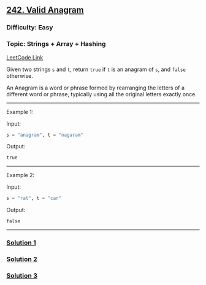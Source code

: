 ## [242. Valid Anagram](https://leetcode.com/problems/valid-anagram/)


### Difficulty: Easy
### Topic: Strings + Array + Hashing

[LeetCode Link](https://leetcode.com/problems/valid-anagram/)

Given two strings `s` and `t`, return `true` if `t` is an anagram of `s`, and `false` otherwise.

An Anagram is a word or phrase formed by rearranging the letters of a different word or phrase, typically using all the original letters exactly once.

 
--------

Example 1:

Input:
```python
s = "anagram", t = "nagaram"
```

Output:
```python
true
```

--------

Example 2:

Input:
```python
s = "rat", t = "car"
```

Output:
```python
false
```

--------

### [Solution 1](Sol-1.py)

### [Solution 2](Sol-2.py)

### [Solution 3](Sol-3.py)
